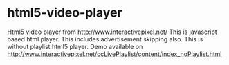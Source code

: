 # html5-video-player 
 Html5 video player from http://www.interactivepixel.net/
This is javascript based html player. This includes advertisement skipping also.
This is without playlist html5 player.
Demo available on http://www.interactivepixel.net/ccLivePlaylist/content/index_noPlaylist.html

 


